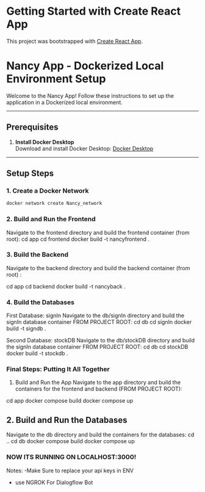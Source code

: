 # Getting Started with Create React App

This project was bootstrapped with [Create React App](https://github.com/facebook/create-react-app).
# Nancy App - Dockerized Local Environment Setup

Welcome to the Nancy App! Follow these instructions to set up the application in a Dockerized local environment.

---

## Prerequisites

1. **Install Docker Desktop**  
   Download and install Docker Desktop: [Docker Desktop](https://www.docker.com/products/docker-desktop/)

---

## Setup Steps

### 1. Create a Docker Network
```bash
docker network create Nancy_network
```


### 2. Build and Run the Frontend
Navigate to the frontend directory and build the frontend container (from root):
cd app
cd frontend
docker build -t nancyfrontend .

### 3. Build the Backend
Navigate to the backend directory and build the backend container (from root) :

cd app
cd backend
docker build -t nancyback .



### 4. Build the Databases
First Database: signIn
Navigate to the db/signIn directory and build the signIn database container  FROM PROJECT ROOT:
cd db
cd signIn
docker build -t signdb .


Second Database: stockDB
Navigate to the db/stockDB directory and build the signIn database container  FROM PROJECT ROOT:
cd db
cd stockDB
docker build -t stockdb .

### Final Steps: Putting It All Together
1. Build and Run the App
Navigate to the app directory and build the containers for the frontend and backend (FROM PROJECT ROOT):

cd app
docker compose build
docker compose up

## 2. Build and Run the Databases
Navigate to the db directory and build the containers for the databases:
cd ..
cd db
docker compose build
docker compose up


### NOW ITS RUNNING ON LOCALHOST:3000!

Notes:
-Make Sure to replace your api keys in ENV
- use NGROK For Dialogflow Bot


